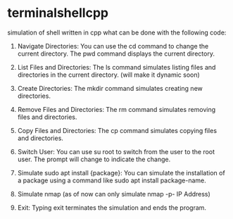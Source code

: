 # terminalshellcpp
simulation of shell written in cpp
what can be done with the following code:

1. Navigate Directories: You can use the cd command to change the current directory. The pwd command displays the current directory.

2. List Files and Directories: The ls command simulates listing files and directories in the current directory. (will make it dynamic soon)

3. Create Directories: The mkdir command simulates creating new directories.

4. Remove Files and Directories: The rm command simulates removing files and directories.

5. Copy Files and Directories: The cp command simulates copying files and directories.

6. Switch User: You can use su root to switch from the user to the root user. The prompt will change to indicate the change.

7. Simulate sudo apt install {package}: You can simulate the installation of a package using a command like sudo apt install package-name.

8. Simulate nmap (as of now can only simulate nmap -p- IP Address)

9. Exit: Typing exit terminates the simulation and ends the program.
